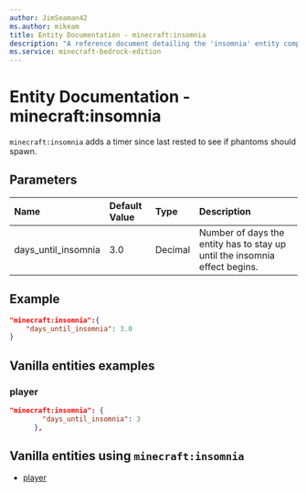 ```yaml
---
author: JimSeaman42
ms.author: mikeam
title: Entity Documentation - minecraft:insomnia
description: "A reference document detailing the 'insomnia' entity component"
ms.service: minecraft-bedrock-edition
---
```


# Entity Documentation - minecraft:insomnia

`minecraft:insomnia` adds a timer since last rested to see if phantoms should spawn.

## Parameters

|Name |Default Value  |Type  |Description  |
|:----------|:----------|:----------|:----------|
| days_until_insomnia| 3.0| Decimal| Number of days the entity has to stay up until the insomnia effect begins. |

## Example

```json
"minecraft:insomnia":{
    "days_until_insomnia": 3.0
}
```

## Vanilla entities examples

### player

```json
"minecraft:insomnia": {
        "days_until_insomnia": 3
      },
```

## Vanilla entities using `minecraft:insomnia`

- [player](../../../../Source/VanillaBehaviorPack_Snippets/entities/player.md)